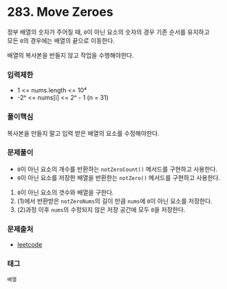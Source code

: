 # 283. Move Zeroes
정부 배열의 숫자가 주어질 때, `0`이 아닌 요소의 숫자의 경우 기존 순서를 유지하고  
모든 `0`의 경우에는 배열의 끝으로 이동한다.

배열의 복사본을 반들지 않고 작업을 수행해야한다.
### 입력제한
- 1 <= nums.length <= 10⁴
- -2ⁿ <= nums[i] <= 2ⁿ - 1 (n = 31)
### 풀이핵심
복사본을 만들지 말고 입력 받은 배열의 요소를 수정해야한다.
### 문제풀이
- `0`이 아닌 요소의 개수를 반환하는 `notZeroCount()` 메서드를 구현하고 사용한다.
- `0`이 아닌 요소를 저장한 배열을 반환한는 `notZero()` 메서드를 구현하고 사용한다.
1. `0`이 아닌 요소의 갯수와 배열을 구한다.
2. (1)에서 반환받은 `notZeroNums`의 길이 만큼 `nums`에 `0`이 아닌 요소를 저장한다.
3. (2)과정 이후 `nums`의 수정되지 않은 저장 공간에 모두 `0`을 저장한다.
### 문제출처
- [leetcode](https://leetcode.com/problems/move-zeroes/)
### 태그
`배열`